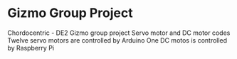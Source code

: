 # Gizmo Group Project
Chordocentric - DE2 Gizmo group project
Servo motor and DC motor codes
Twelve servo motors are controlled by Arduino
One DC motos is controlled by Raspberry Pi
